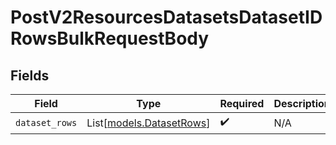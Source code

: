 # PostV2ResourcesDatasetsDatasetIDRowsBulkRequestBody


## Fields

| Field                                                | Type                                                 | Required                                             | Description                                          |
| ---------------------------------------------------- | ---------------------------------------------------- | ---------------------------------------------------- | ---------------------------------------------------- |
| `dataset_rows`                                       | List[[models.DatasetRows](../models/datasetrows.md)] | :heavy_check_mark:                                   | N/A                                                  |